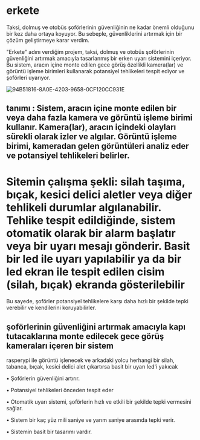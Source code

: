 # erkete

Taksi, dolmuş ve otobüs şoförlerinin güvenliğinin ne kadar önemli olduğunu bir kez daha ortaya koyuyor. Bu sebeple, güvenliklerini artırmak için bir çözüm geliştirmeye karar verdim.

"Erkete" adını verdiğim projem, taksi, dolmuş ve otobüs şoförlerinin güvenliğini artırmak amacıyla tasarlanmış bir erken uyarı sistemini içeriyor. Bu sistem, aracın içine monte edilen gece görüş özellikli kamera(lar) ve görüntü işleme birimleri kullanarak potansiyel tehlikeleri tespit ediyor ve şoförleri uyarıyor.

![94B51816-8A0E-4203-9658-0CF120CC931E](https://github.com/ixnur/erkete/assets/131625021/5f7eb7b9-dc91-40e5-8068-463a1dcc9286)


## tanımı : Sistem, aracın içine monte edilen bir veya daha fazla kamera ve görüntü işleme birimi kullanır. Kamera(lar), aracın içindeki olayları sürekli olarak izler ve algılar. Görüntü işleme birimi, kameradan gelen görüntüleri analiz eder ve potansiyel tehlikeleri belirler.

# Sitemin çalışma şekli: silah taşıma, bıçak, kesici delici aletler veya diğer tehlikeli durumlar algılanabilir. Tehlike tespit edildiğinde, sistem otomatik olarak bir alarm başlatır veya bir uyarı mesajı gönderir. Basit bir led ile uyarı yapılabilir ya da bir led ekran ile tespit edilen cisim (silah, bıçak) ekranda gösterilebilir

Bu sayede, şoförler potansiyel tehlikelere karşı daha hızlı bir şekilde tepki verebilir ve kendilerini koruyabilirler.

## şoförlerinin güvenliğini artırmak amacıyla kapı tutacaklarına monte edilecek gece görüş kameraları içeren bir sistem
rasperypi ile görüntü işlenecek ve arkadaki yolcu herhangi bir silah, tabanca, bıçak, kesici delici alet çıkartırsa basit bir uyarı led'i yakıcak

• Şoförlerin güvenliğini artırır.

• Potansiyel tehlikeleri önceden tespit eder

• Otomatik uyarı sistemi, şoförlerin hızlı ve etkili bir şekilde tepki vermesini sağlar.

• Sistem bir kaç yüz mili saniye ve yarım saniye arasında tepki verir.

• Sistemin basit bir tasarımı vardır.
